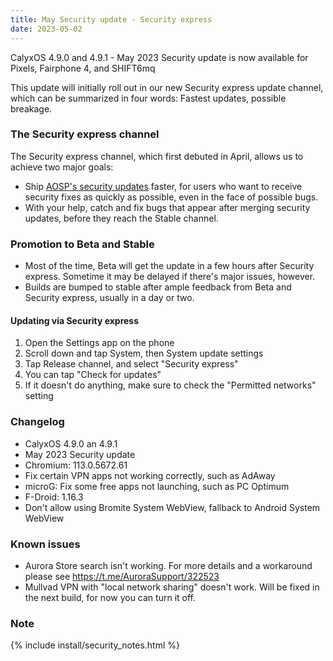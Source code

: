 ```yaml
---
title: May Security update - Security express
date: 2023-05-02
---
```


CalyxOS 4.9.0 and 4.9.1 - May 2023  Security update is now available for Pixels, Fairphone 4, and SHIFT6mq

This update will initially roll out in our new Security express update channel, which can be summarized in four words: Fastest updates, possible breakage.

### The Security express channel
The Security express channel, which first debuted in April, allows us to achieve two major goals:
* Ship [AOSP's security updates](https://source.android.com/docs/security/bulletin/asb-overview#bulletins) faster,
  for users who want to receive security fixes as quickly as possible, even in the face of possible bugs.
* With your help, catch and fix bugs that appear after merging security updates, before they reach the Stable channel.

### Promotion to Beta and Stable
* Most of the time, Beta will get the update in a few hours after Security express. Sometime it may be delayed if there's major issues, however.
* Builds are bumped to stable after ample feedback from Beta and Security express, usually in a day or two.

#### Updating via Security express

1. Open the Settings app on the phone
2. Scroll down and tap System, then System update settings
3. Tap Release channel, and select "Security express"
4. You can tap "Check for updates"
5. If it doesn't do anything, make sure to check the "Permitted networks" setting

### Changelog
* CalyxOS 4.9.0 an 4.9.1
* May 2023 Security update
* Chromium: 113.0.5672.61
* Fix certain VPN apps not working correctly, such as AdAway
* microG: Fix some free apps not launching, such as PC Optimum
* F-Droid: 1.16.3
* Don't allow using Bromite System WebView, fallback to Android System WebView

### Known issues
* Aurora Store search isn't working. For more details and a workaround please see <https://t.me/AuroraSupport/322523>
* Mullvad VPN with "local network sharing" doesn't work. Will be fixed in the next build, for now you can turn it off.

### Note

{% include install/security_notes.html %}
